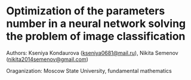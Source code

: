 # Optimization of the parameters number in a neural network solving the problem of image classification
Authors: Kseniya Kondaurova (kseniya0681@mail.ru), Nikita Semenov (nikita2014semenov@gmail.com)

Oraganization: Moscow State University, fundamental mathematics 
